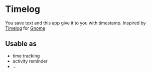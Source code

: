 # Timelog
You save text and this app give it to you with timestamp. Inspired by [Timelog](http://mg.pov.lt/gtimelog/) for
[Gnome](http://www.gnome.org/)

## Usable as
- time tracking
- activity reminder
- &hellip;